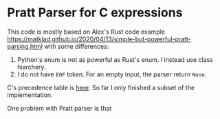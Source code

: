# Pratt Parser for C expressions

This code is mostly based on Alex's Rust code 
example https://matklad.github.io/2020/04/13/simple-but-powerful-pratt-parsing.html 
with some differences:
1. Python's enum is not as powerful as Rust's enum. I instead use class hiarchery.
2. I do not have `EOF` token. For an empty input, the parser return `None`.

C's precedence table is [here](https://en.cppreference.com/w/c/language/operator_precedence). 
So far I only finished a subset of the implementation.

One problem with Pratt parser is that 

